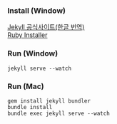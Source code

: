 ### Install (Window)
[Jekyll 공식사이트(한글 번역)](https://jekyllrb-ko.github.io/docs/windows/) <br/>
[Ruby Installer](https://rubyinstaller.org/downloads/)


### Run (Window)
```
jekyll serve --watch
```


### Run (Mac)
```
gem install jekyll bundler
bundle install
bundle exec jekyll serve --watch
```